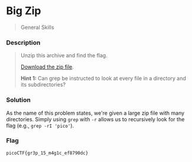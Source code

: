 # Big Zip
> General Skills

### Description
> Unzip this archive and find the flag.
>
> [Download the zip file](https://artifacts.picoctf.net/c/504/big-zip-files.zip).
>
> **Hint 1:** Can grep be instructed to look at every file in a directory and its subdirectories?

### Solution
As the name of this problem states, we're given a large zip file with many directories. Simply using `grep` with `-r` allows us to recursively look for the flag (e.g., `grep -rI 'pico'`).

### Flag
`picoCTF{gr3p_15_m4g1c_ef8790dc}`
